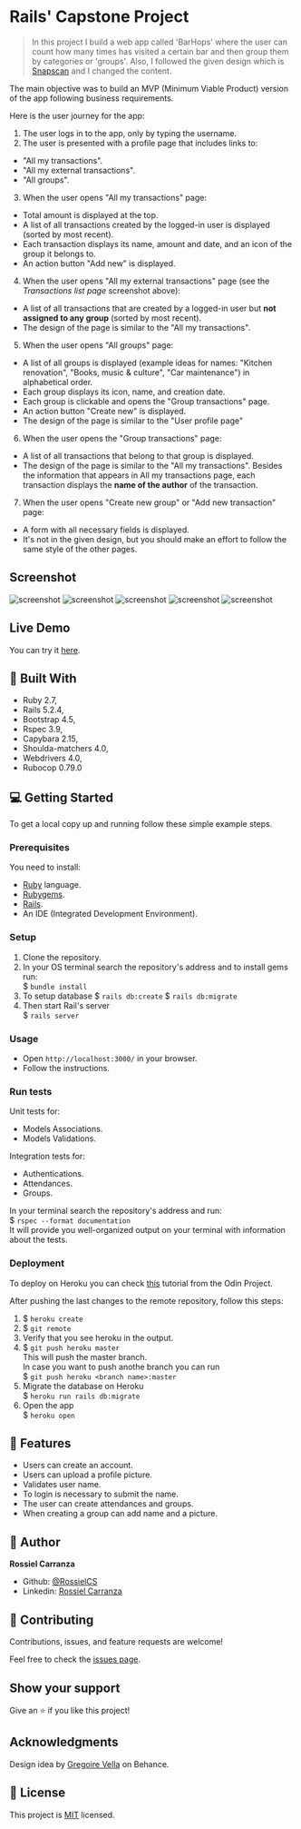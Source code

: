 # Rails' Capstone Project

> In this project I build a web app called 'BarHops' where the user can count how many times has visited a certain bar and then group them by categories or 'groups'.
Also, I followed the given design which is [Snapscan](https://www.behance.net/gallery/19759151/Snapscan-iOs-design-and-branding?tracking_source=) and I changed the content.

The main objective was to build an MVP (Minimum Viable Product) version of the app following business requirements.

Here is the user journey for the app:
1. The user logs in to the app, only by typing the username.
2. The user is presented with a profile page that includes links to:
  * "All my transactions".
  * "All my external transactions".
  * "All groups".
3. When the user opens "All my transactions" page:
  * Total amount is displayed at the top.
  * A list of all transactions created by the logged-in user is displayed (sorted by most recent).
  * Each transaction displays its name, amount and date, and an icon of the group it belongs to.
  * An action button "Add new" is displayed.
4. When the user opens "All my external transactions" page (see the *Transactions list page* screenshot above):
  * A list of all transactions that are created by a logged-in user but **not assigned to any group** (sorted by most recent).
  * The design of the page is similar to the "All my transactions".
5. When the user opens "All groups" page:
  * A list of all groups is displayed (example ideas for names: "Kitchen renovation", "Books, music & culture", "Car maintenance") in alphabetical order.
  * Each group displays its icon, name, and creation date.
  * Each group is clickable and opens the "Group transactions" page.
  * An action button "Create new" is displayed.
  * The design of the page is similar to the "User profile page"
6. When the user opens the "Group transactions" page:
  * A list of all transactions that belong to that group is displayed.
  * The design of the page is similar to the "All my transactions". Besides the information that appears in All my transactions page, each transaction displays the **name of the author** of the transaction.
7. When the user opens "Create new group" or "Add new transaction" page:
  * A form with all necessary fields is displayed.
  * It's not in the given design, but you should make an effort to follow the same style of the other pages.

## Screenshot
![screenshot](./app/assets/images/screenshot_00.png)
![screenshot](./app/assets/images/screenshot_01.png)
![screenshot](./app/assets/images/screenshot_02.png)
![screenshot](./app/assets/images/screenshot_03.png)
![screenshot](./app/assets/images/screenshot_04.png)

## Live Demo

You can try it [here](https://frozen-shelf-35515.herokuapp.com/).

## :hammer:  Built With
- Ruby 2.7,
- Rails 5.2.4,
- Bootstrap 4.5,
- Rspec 3.9,
- Capybara 2.15,
- Shoulda-matchers 4.0,
- Webdrivers 4.0,
- Rubocop 0.79.0

## :computer: Getting Started

To get a local copy up and running follow these simple example steps.

### Prerequisites
You need to install:
- [Ruby](https://www.ruby-lang.org/en/documentation/installation/) language.
- [Rubygems](https://rubygems.org/pages/download).
- [Rails](https://guides.rubyonrails.org/getting_started.html#creating-a-new-rails-project-installing-rails).
- An IDE (Integrated Development Environment).

### Setup
1. Clone the repository.
2. In your OS terminal search the repository's address and to install gems run:  
  $ `bundle install`   
3. To setup database
  $ `rails db:create`
  $ `rails db:migrate`   
3. Then start Rail's server   
  $ `rails server`   

### Usage
- Open `http://localhost:3000/` in your browser.
- Follow the instructions.

### Run tests
Unit tests for:  
- Models Associations.  
- Models Validations.  

Integration tests for:
- Authentications.
- Attendances.  
- Groups.

In your terminal search the repository's address and run:  
  $ `rspec --format documentation`   
  It will provide you well-organized output on your terminal with information about the tests.

### Deployment
To deploy on Heroku you can check [this](https://www.theodinproject.com/courses/ruby-on-rails/lessons/preparing-for-deployment) tutorial from the Odin Project.

After pushing the last changes to the remote repository, follow this steps:
1. $ `heroku create`
2. $ `git remote`
3. Verify that you see heroku in the output. 
4. $ `git push heroku master`  
   This will push the master branch.  
   In case you want to push anothe branch you can run   
   $ `git push heroku <branch name>:master` 
4. Migrate the database on Heroku  
   $ `heroku run rails db:migrate` 
5. Open the app  
   $ `heroku open` 
   

## :gem:  Features
* Users can create an account.
* Users can upload a profile picture.
* Validates user name.
* To login is necessary to submit the name.
* The user can create attendances and groups.
* When creating a group can add name and a picture.

## :woman:  Author

**Rossiel Carranza**

- Github: [@RossielCS](https://github.com/RossielCS)
- Linkedin: [Rossiel Carranza](https://www.linkedin.com/in/rossiel-carranza/)

## 🤝 Contributing

Contributions, issues, and feature requests are welcome!

Feel free to check the [issues page](issues/).

## Show your support

Give an ⭐️ if you like this project!

## Acknowledgments
Design idea by [Gregoire Vella](https://www.behance.net/gregoirevella) on Behance.

## 📝  License

This project is [MIT](lic.url) licensed.
